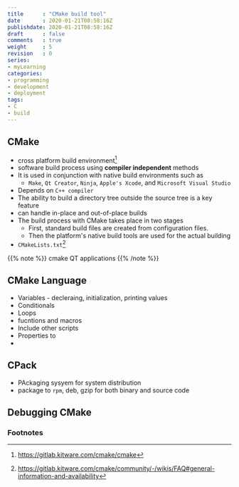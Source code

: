 ```yaml
---
title      : "CMake build tool"
date       : 2020-01-21T08:58:16Z
publishdate: 2020-01-21T08:58:16Z
draft      : false
comments   : true
weight     : 5
revision   : 0
series:
- myLearning
categories:
- programming
- development
- deployment
tags:
- C
- build
---
```


## CMake

* cross platform build environment[^1]
* software build process using **compiler independent** methods
* It is used in conjunction with native build environments such as
  * `Make`, `Qt Creator`, `Ninja`, `Apple's Xcode`, and `Microsoft Visual Studio`
* Depends on `C++ compiler`
* The ability to build a directory tree outside the source tree is a key feature
* can handle in-place and out-of-place builds
* The build process with CMake takes place in two stages
  * First, standard build files are created from configuration files.
  * Then the platform's native build tools are used for the actual building
* `CMakeLists.txt`[^2]

{{% note %}}
cmake QT applications
{{% /note %}}

## CMake Language

* Variables - decleraing, initialization, printing values
* Conditionals
* Loops
* fucntions and macros
* Include other scripts
* Properties to <TARGETS>
*

## CPack

* PAckaging sysyem for system distribution
* package to `rpm`, deb, gzip for both binary and source code

## Debugging CMake


### Footnotes

[^1]: https://gitlab.kitware.com/cmake/cmake
[^2]: https://gitlab.kitware.com/cmake/community/-/wikis/FAQ#general-information-and-availability
